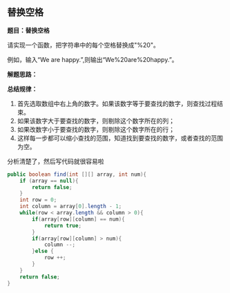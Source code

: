 <link href="markdown.css" rel="stylesheet"></link>

## 替换空格
**题目：替换空格**    

请实现一个函数，把字符串中的每个空格替换成"%20"。
  
例如，输入“We are happy.”,则输出“We%20are%20happy.”。

**解题思路：**  

**总结规律：** 
1. 首先选取数组中右上角的数字。如果该数字等于要查找的数字，则查找过程结束。
2. 如果该数字大于要查找的数字，则剔除这个数字所在的列；
3. 如果改数字小于要查找的数字，则剔除这个数字所在的行；
4. 这样每一步都可以缩小查找的范围，知道找到要查找的数字，或者查找的范围为空。

分析清楚了，然后写代码就很容易啦

```java
public boolean find(int [][] array, int num){
    if (array == null){
        return false;
    }
    int row = 0;
    int column = array[0].length - 1;
    while(row < array.length && column > 0){
        if(array[row][column] == num){
            return true;
        }
        if(array[row][column] > num){
            column --;
        }else {
            row ++;
        }
    }
    return false;
}
```

